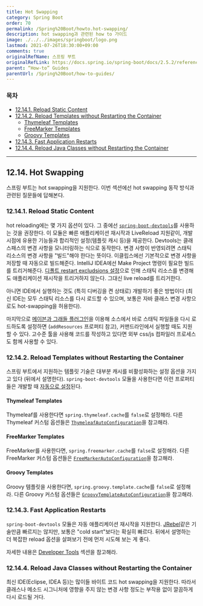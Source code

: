 ```yaml
---
title: Hot Swapping
category: Spring Boot
order: 70
permalink: /Spring%20Boot/howto.hot-swapping/
description: hot swapping과 관련된 how to 가이드
image: ./../../images/springboot/logo.png
lastmod: 2021-07-26T18:30:00+09:00
comments: true
originalRefName: 스프링 부트
originalRefLink: https://docs.spring.io/spring-boot/docs/2.5.2/reference/htmlsingle/#howto.hotswapping
parent: “How-to” Guides
parentUrl: /Spring%20Boot/how-to-guides/
---
```


### 목차

- [12.14.1. Reload Static Content](#12141-reload-static-content)
- [12.14.2. Reload Templates without Restarting the Container](#12142-reload-templates-without-restarting-the-container)
  + [Thymeleaf Templates](#thymeleaf-templates)
  + [FreeMarker Templates](#freemarker-templates)
  + [Groovy Templates](#groovy-templates)
- [12.14.3. Fast Application Restarts](#12143-fast-application-restarts)
- [12.14.4. Reload Java Classes without Restarting the Container](#12144-reload-java-classes-without-restarting-the-container)

---

## 12.14. Hot Swapping

스프링 부트는 hot swapping을 지원한다. 이번 섹션에선 hot swapping 동작 방식과 관련된 질문들에 답해본다.

### 12.14.1. Reload Static Content

hot reloading에는 몇 가지 옵션이 있다. 그 중에선 [`spring-boot-devtools`](../developing-with-spring-boot/#68-developer-tools)를 사용하는 것을 권장한다. 이 모듈은 빠른 애플리케이션 재시작과 LiveReload 지원같이, 개발 시점에 유용한 기능들과 합리적인 설정(템플릿 캐시 등)을 제공한다. Devtools는 클래스패스의 변경 사항을 모니터링하는 식으로 동작한다. 변경 사항이 반영되려면 스태틱 리소스의 변경 사항을 "빌드"해야 한다는 뜻이다. 이클립스에선 기본적으로 변경 사항을 저장할 때 자동으로 빌드해준다. IntelliJ IDEA에선 Make Project 명령이 필요한 빌드를 트리거해준다. [디폴트 restart excludsions 설정](../developing-with-spring-boot/#excluding-resources)으로 인해 스태틱 리소스를 변경해도 애플리케이션 재시작을 트리거하지 않는다. 그대신 live reload를 트리거한다.

아니면 IDE에서 실행하는 것도 (특히 디버깅을 켠 상태로) 개발하기 좋은 방법이다 (최신 IDE는 모두 스태틱 리소스를 다시 로드할 수 있으며, 보통은 자바 클래스 변경 사항으로도 hot-swapping을 허용한다).

마지막으로 [메이븐과 그래들 플러그인](../build-tool-plugins)을 이용해 소스에서 바로 스태틱 파일들을 다시 로드하도록 설정하면 (`addResources` 프로퍼티 참고), 커맨드라인에서 실행할 때도 지원할 수 있다. 고수준 툴을 사용해 코드를 작성하고 있다면 외부 css/js 컴파일러 프로세스도 함께 사용할 수 있다.

### 12.14.2. Reload Templates without Restarting the Container

스프링 부트에서 지원하는 템플릿 기술은 대부분 캐시를 비활성화하는 설정 옵션을 가지고 있다 (뒤에서 설명한다). `spring-boot-devtools` 모듈을 사용한다면 이런 프로퍼티들은 개발할 때 [자동으로 설정](../developing-with-spring-boot#681-property-defaults)된다.

#### Thymeleaf Templates

Thymeleaf를 사용한다면 `spring.thymeleaf.cache`를 `false`로 설정해라. 다른 Thymeleaf 커스텀 옵션들은 [`ThymeleafAutoConfiguration`](https://github.com/spring-projects/spring-boot/tree/v2.5.2/spring-boot-project/spring-boot-autoconfigure/src/main/java/org/springframework/boot/autoconfigure/thymeleaf/ThymeleafAutoConfiguration.java)을 참고해라.

#### FreeMarker Templates

FreeMarker를 사용한다면, `spring.freemarker.cache`를 `false`로 설정해라. 다른 FreeMarker 커스텀 옵션들은 [`FreeMarkerAutoConfiguration`](https://github.com/spring-projects/spring-boot/tree/v2.5.2/spring-boot-project/spring-boot-autoconfigure/src/main/java/org/springframework/boot/autoconfigure/freemarker/FreeMarkerAutoConfiguration.java)을 참고해라.

#### Groovy Templates

Groovy 템플릿을 사용한다면, `spring.groovy.template.cache`를 `false`로 설정해라. 다른 Groovy 커스텀 옵션들은 [`GroovyTemplateAutoConfiguration`](https://github.com/spring-projects/spring-boot/tree/v2.5.2/spring-boot-project/spring-boot-autoconfigure/src/main/java/org/springframework/boot/autoconfigure/groovy/template/GroovyTemplateAutoConfiguration.java)을  참고해라.

### 12.14.3. Fast Application Restarts

`spring-boot-devtools` 모듈은 자동 애플리케이션 재시작을 지원한다. [JRebel](https://www.jrebel.com/products/jrebel)같은 기술만큼 빠르지는 않지만, 보통은 "cold start"보다는 확실히 빠르다. 뒤에서 설명하는 더 복잡한 reload 옵션을 살펴보기 전에 먼저 시도해 보는 게 좋다.

자세한 내용은 [Developer Tools](../developing-with-spring-boot#68-developer-tools) 섹션을 참고해라.

### 12.14.4. Reload Java Classes without Restarting the Container

최신 IDE(Eclipse, IDEA 등)는 많이들 바이트 코드 hot swapping을 지원한다. 따라서 클래스나 메소드 시그니처에 영향을 주지 않는 변경 사항 정도는 부작용 없이 깔끔하게 다시 로드될 거다.

